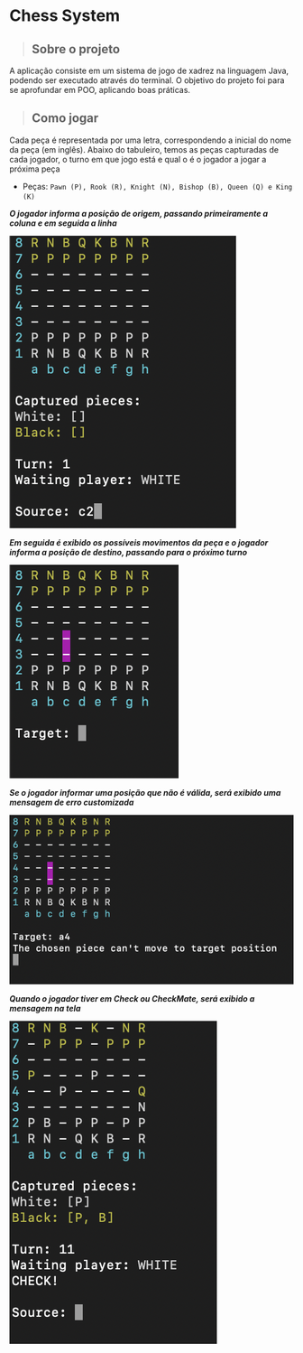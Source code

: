 # Chess System

>## Sobre o projeto
A aplicação consiste em um sistema de jogo de xadrez na linguagem Java, podendo ser executado através do terminal.
O objetivo do projeto foi para se aprofundar em POO, aplicando boas práticas.

>## Como jogar

 Cada peça é representada por uma letra, correspondendo a inicial do nome da peça (em inglês). Abaixo do tabuleiro, temos as peças capturadas de cada jogador, o turno em que jogo está e qual o é o jogador a jogar a próxima peça

 - Peças: `Pawn (P), Rook (R), Knight (N), Bishop (B), Queen (Q) e King (K)`

***O jogador informa a posição de origem, passando primeiramente a coluna e em seguida a linha***

![source](https://github.com/ti-willi/assets/blob/main/chess-system/source.png) 

***Em seguida é exibido os possíveis movimentos da peça e o jogador informa a posição de destino, passando para o próximo turno***

![target](https://github.com/ti-willi/assets/blob/main/chess-system/target.png)

***Se o jogador informar uma posição que não é válida, será exibido uma mensagem de erro customizada***

![exception](https://github.com/ti-willi/assets/blob/main/chess-system/exception.png)

***Quando o jogador tiver em Check ou CheckMate, será exibido a mensagem na tela***

![check](https://github.com/ti-willi/assets/blob/main/chess-system/check.png)
